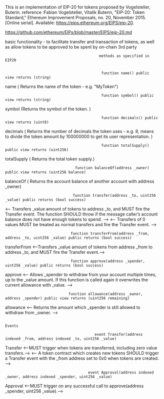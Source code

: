 
 This is an implementation of EIP-20 for tokens proposed by Vogelsteller, Buterin.
 reference :Fabian Vogelsteller, Vitalik Buterin, "EIP-20: Token Standard," Ethereum Improvement Proposals, no. 20, November 2015. [Online serial]. Available: https://eips.ethereum.org/EIPS/eip-20.

https://github.com/ethereum/EIPs/blob/master/EIPS/eip-20.md

basic functionality - to facilitate transfer and transaction of tokens, as well as allow tokens to be approved to  be spent by on-chain 3rd party

                                               
                                               methods as specified in EIP20
                                               

                                                function name() public view returns (string)
 name ( Returns the name of the token - e.g. "MyToken")    

                
                                                    
                                                function symbol() public view returns (string)
 symbol (Returns the symbol of the token. ) 
 
                                                function decimals() public view returns (uint8)

decimals ( Returns the number of decimals the token uses - e.g. 8, means to divide the token amount by 100000000 to get its user representation. )
                                                          
                                                         
                                                function totalSupply() public view returns (uint256)

totalSupply ( Returns the total token supply.)              

                                    function balanceOf(address _owner) public view returns (uint256 balance)                 
balanceOf ( Returns the account balance of another account with address _owner) 

                                   function transfer(address _to, uint256 _value) public returns (bool success)
<-- Transfers _value amount of tokens to address _to, and MUST fire the Transfer event. The function SHOULD throw if the message caller’s account balance does not have enough tokens to spend. -->
<-- Transfers of 0 values MUST be treated as normal transfers and fire the Transfer event. -->
                                             
                                            
                                  function transferFrom(address _from, address _to, uint256 _value) public returns (bool success)
transferFrom <--Transfers _value amount of tokens from address _from to address _to, and MUST fire the Transfer event.-->
                                  
                                  
                                  function approve(address _spender, uint256 _value) public returns (bool success)
 approve <-- Allows _spender to withdraw from your account multiple times, up to the _value amount. If this function is called again it overwrites the current allowance with _value. -->
                                 
                                
                                 function allowance(address _owner, address _spender) public view returns (uint256 remaining)
allowance <-- Returns the amount which _spender is still allowed to withdraw from _owner. -->
                               
                              


                                                                            Events
  
                                             event Transfer(address indexed _from, address indexed _to, uint256 _value)
 Transfer <--MUST trigger when tokens are transferred, including zero value transfers.-->
 <-- A token contract which creates new tokens SHOULD trigger a Transfer event with the _from address set to 0x0 when tokens are created. -->
                                     
                                   

                                          event Approval(address indexed _owner, address indexed _spender, uint256 _value)
Approval <--MUST trigger on any successful call to approve(address _spender, uint256 _value).-->
                                 
                                 
